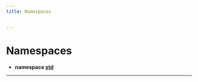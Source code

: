 ```yaml
---
title: Namespaces


---
```


# Namespaces



* **namespace [std](https://github.com/devel0/iot-sci/tree/main/data/api/Namespaces/namespacestd.md)** 



-------------------------------



